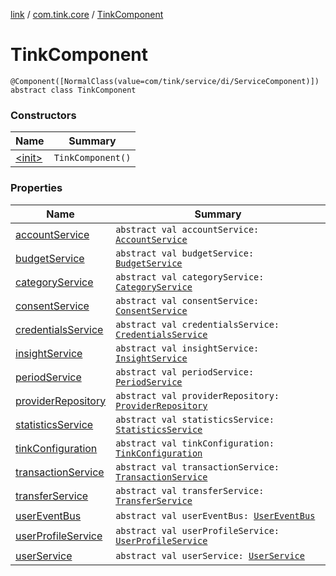 [link](../../index.md) / [com.tink.core](../index.md) / [TinkComponent](./index.md)

# TinkComponent

`@Component([NormalClass(value=com/tink/service/di/ServiceComponent)]) abstract class TinkComponent`

### Constructors

| Name | Summary |
|---|---|
| [&lt;init&gt;](-init-.md) | `TinkComponent()` |

### Properties

| Name | Summary |
|---|---|
| [accountService](account-service.md) | `abstract val accountService: `[`AccountService`](../../com.tink.service.account/-account-service/index.md) |
| [budgetService](budget-service.md) | `abstract val budgetService: `[`BudgetService`](../../com.tink.service.budget/-budget-service/index.md) |
| [categoryService](category-service.md) | `abstract val categoryService: `[`CategoryService`](../../com.tink.service.category/-category-service/index.md) |
| [consentService](consent-service.md) | `abstract val consentService: `[`ConsentService`](../../com.tink.service.consent/-consent-service/index.md) |
| [credentialsService](credentials-service.md) | `abstract val credentialsService: `[`CredentialsService`](../../com.tink.service.credentials/-credentials-service/index.md) |
| [insightService](insight-service.md) | `abstract val insightService: `[`InsightService`](../../com.tink.service.insight/-insight-service/index.md) |
| [periodService](period-service.md) | `abstract val periodService: `[`PeriodService`](../../com.tink.service.time/-period-service/index.md) |
| [providerRepository](provider-repository.md) | `abstract val providerRepository: `[`ProviderRepository`](../../com.tink.core.provider/-provider-repository/index.md) |
| [statisticsService](statistics-service.md) | `abstract val statisticsService: `[`StatisticsService`](../../com.tink.service.statistics/-statistics-service/index.md) |
| [tinkConfiguration](tink-configuration.md) | `abstract val tinkConfiguration: `[`TinkConfiguration`](../../com.tink.service.network/-tink-configuration/index.md) |
| [transactionService](transaction-service.md) | `abstract val transactionService: `[`TransactionService`](../../com.tink.service.transaction/-transaction-service/index.md) |
| [transferService](transfer-service.md) | `abstract val transferService: `[`TransferService`](../../com.tink.service.transfer/-transfer-service/index.md) |
| [userEventBus](user-event-bus.md) | `abstract val userEventBus: `[`UserEventBus`](../../com.tink.service.authentication/-user-event-bus/index.md) |
| [userProfileService](user-profile-service.md) | `abstract val userProfileService: `[`UserProfileService`](../../com.tink.service.user/-user-profile-service/index.md) |
| [userService](user-service.md) | `abstract val userService: `[`UserService`](../../com.tink.service.authorization/-user-service/index.md) |
